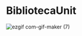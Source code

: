 # BibliotecaUnit

![ezgif com-gif-maker (7)](https://user-images.githubusercontent.com/87917525/193635288-38887d1a-b39d-4371-8216-653508b46033.gif)
